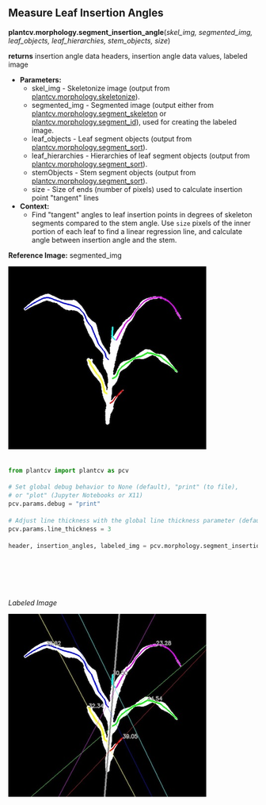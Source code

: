 ## Measure Leaf Insertion Angles  

**plantcv.morphology.segment_insertion_angle**(*skel_img, segmented_img, leaf_objects, leaf_hierarchies, stem_objects, size*)

**returns** insertion angle data headers, insertion angle data values, labeled image 

- **Parameters:**
    - skel_img - Skeletonize image (output from [plantcv.morphology.skeletonize](skeletonize.md)). 
    - segmented_img - Segmented image (output either from [plantcv.morphology.segment_skeleton](segment_skeleton.md)
    or [plantcv.morphology.segment_id](segment_id.md)), used for creating the labeled image. 
    - leaf_objects - Leaf segment objects (output from [plantcv.morphology.segment_sort](segment_sort.md)).
    - leaf_hierarchies - Hierarchies of leaf segment objects (output from [plantcv.morphology.segment_sort](segment_sort.md)).
    - stemObjects - Stem segment objects (output from [plantcv.morphology.segment_sort](segment_sort.md)).
    - size - Size of ends (number of pixels) used to calculate insertion point "tangent" lines
- **Context:**
    - Find "tangent" angles to leaf insertion points in degrees of skeleton segments compared to the stem angle. 
      Use `size` pixels of the inner portion of each leaf to find a linear regression line, and calculate angle between insertion
      angle and the stem.       

**Reference Image:** segmented_img 

![Screenshot](img/documentation_images/segment_tangent_angle/segmented_img_mask.jpg)


```python

from plantcv import plantcv as pcv

# Set global debug behavior to None (default), "print" (to file), 
# or "plot" (Jupyter Notebooks or X11)
pcv.params.debug = "print"

# Adjust line thickness with the global line thickness parameter (default = 5)
pcv.params.line_thickness = 3 

header, insertion_angles, labeled_img = pcv.morphology.segment_insertion_angle(skel_img=skeleton,
                                                                               segmented_img=leaves_segment, 
                                                                               leaf_objects=leaf_obj,
                                                                               leaf_hierarchies=leaf_hier, 
                                                                               stem_objects=stem_objs,
                                                                               size=20)

```

*Labeled Image*

![Screenshot](img/documentation_images/segment_insertion_angle/insertion_angle_img.jpg)
